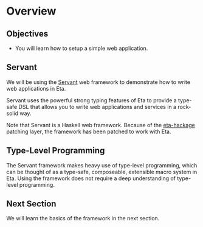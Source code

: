 # Overview

## Objectives

- You will learn how to setup a simple web application.

## Servant

We will be using the [Servant](http://haskell-servant.readthedocs.io/en/stable/) web framework to demonstrate how to write web applications in Eta.


Servant uses the powerful strong typing features of Eta to provide a type-safe DSL that allows you to write web applications and services in a rock-solid way.


Note that Servant is a Haskell web framework. Because of the [eta-hackage](https://github.com/typelead/eta-hackage) patching layer, the framework has been patched to work with Eta.

## Type-Level Programming

The Servant framework makes heavy use of type-level programming, which can be thought of as a type-safe, composeable, extensible macro system in Eta. Using the framework does not require a deep understanding of type-level programming.

## Next Section

We will learn the basics of the framework in the next section.
